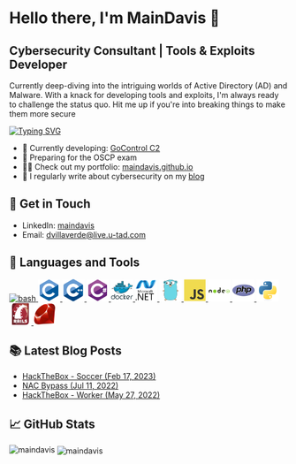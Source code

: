 # Hello there, I'm MainDavis 👋
## Cybersecurity Consultant | Tools & Exploits Developer

Currently deep-diving into the intriguing worlds of Active Directory (AD) and Malware. With a knack for developing tools and exploits, I'm always ready to challenge the status quo. Hit me up if you're into breaking things to make them more secure

<a href="https://git.io/typing-svg"><img src="https://readme-typing-svg.demolab.com?font=Fira+Code&pause=1000&color=04F706&width=435&lines=Happy+Hacking!" alt="Typing SVG" /></a>

- 🔭 Currently developing: [GoControl C2](https://github.com/MainDavis/GoControl)
- 🌱 Preparing for the OSCP exam
- 👨‍💻 Check out my portfolio: [maindavis.github.io](https://maindavis.github.io)
- 📝 I regularly write about cybersecurity on my [blog](https://maindavis.github.io/blog)

## 📮 Get in Touch
- LinkedIn: [maindavis](https://linkedin.com/in/maindavis)
- Email: dvillaverde@live.u-tad.com

## 🧰 Languages and Tools
<p align="left"> <a href="https://www.gnu.org/software/bash/" target="_blank" rel="noreferrer"> <img src="https://www.vectorlogo.zone/logos/gnu_bash/gnu_bash-icon.svg" alt="bash" width="40" height="40"/> </a> <a href="https://www.cprogramming.com/" target="_blank" rel="noreferrer"> <img src="https://raw.githubusercontent.com/devicons/devicon/master/icons/c/c-original.svg" alt="c" width="40" height="40"/> </a> <a href="https://www.w3schools.com/cpp/" target="_blank" rel="noreferrer"> <img src="https://raw.githubusercontent.com/devicons/devicon/master/icons/cplusplus/cplusplus-original.svg" alt="cplusplus" width="40" height="40"/> </a> <a href="https://www.w3schools.com/cs/" target="_blank" rel="noreferrer"> <img src="https://raw.githubusercontent.com/devicons/devicon/master/icons/csharp/csharp-original.svg" alt="csharp" width="40" height="40"/> </a> <a href="https://www.docker.com/" target="_blank" rel="noreferrer"> <img src="https://raw.githubusercontent.com/devicons/devicon/master/icons/docker/docker-original-wordmark.svg" alt="docker" width="40" height="40"/> </a> <a href="https://dotnet.microsoft.com/" target="_blank" rel="noreferrer"> <img src="https://raw.githubusercontent.com/devicons/devicon/master/icons/dot-net/dot-net-original-wordmark.svg" alt="dotnet" width="40" height="40"/> </a> <a href="https://golang.org" target="_blank" rel="noreferrer"> <img src="https://raw.githubusercontent.com/devicons/devicon/master/icons/go/go-original.svg" alt="go" width="40" height="40"/> </a> <a href="https://developer.mozilla.org/en-US/docs/Web/JavaScript" target="_blank" rel="noreferrer"> <img src="https://raw.githubusercontent.com/devicons/devicon/master/icons/javascript/javascript-original.svg" alt="javascript" width="40" height="40"/> </a> <a href="https://nodejs.org" target="_blank" rel="noreferrer"> <img src="https://raw.githubusercontent.com/devicons/devicon/master/icons/nodejs/nodejs-original-wordmark.svg" alt="nodejs" width="40" height="40"/> </a> <a href="https://www.php.net" target="_blank" rel="noreferrer"> <img src="https://raw.githubusercontent.com/devicons/devicon/master/icons/php/php-original.svg" alt="php" width="40" height="40"/> </a> <a href="https://www.python.org" target="_blank" rel="noreferrer"> <img src="https://raw.githubusercontent.com/devicons/devicon/master/icons/python/python-original.svg" alt="python" width="40" height="40"/> </a> <a href="https://rubyonrails.org" target="_blank" rel="noreferrer"> <img src="https://raw.githubusercontent.com/devicons/devicon/master/icons/rails/rails-original-wordmark.svg" alt="rails" width="40" height="40"/> </a> <a href="https://www.ruby-lang.org/en/" target="_blank" rel="noreferrer"> <img src="https://raw.githubusercontent.com/devicons/devicon/master/icons/ruby/ruby-original.svg" alt="ruby" width="40" height="40"/> </a> </p>

## 📚 Latest Blog Posts
- [HackTheBox - Soccer (Feb 17, 2023)](https://maindavis.github.io/blog/hackthebox-soccer)
- [NAC Bypass (Jul 11, 2022)](https://maindavis.github.io/NAC-Bypass)
- [HackTheBox - Worker (May 27, 2022)](https://maindavis.github.io/blog/hackthebox-worker)

## 📈 GitHub Stats

<p><img align="left" src="https://github-readme-stats.vercel.app/api?username=maindavis&show_icons=true&locale=en&theme=gotham" alt="maindavis"  /></p>
<p>&nbsp;<img align="center" src="https://github-readme-stats.vercel.app/api/top-langs?username=maindavis&show_icons=true&locale=en&layout=compact&theme=gotham" alt="maindavis" /></p>
